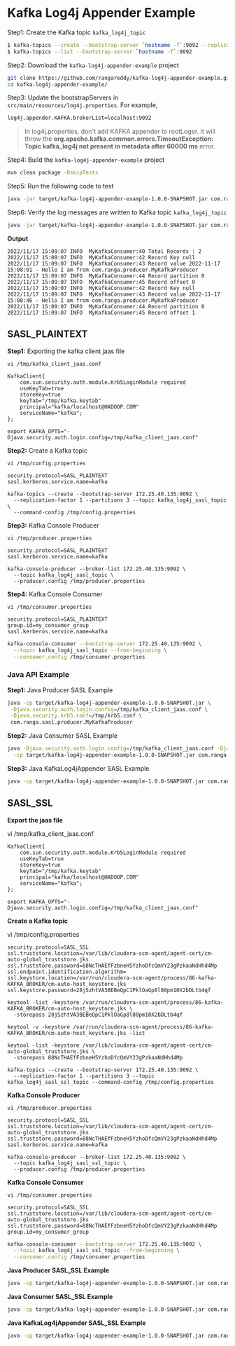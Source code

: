 # Kafka Log4j Appender Example

Step1: Create the Kafka topic `kafka_log4j_topic`

```sh
$ kafka-topics --create --bootstrap-server `hostname -f`:9092 --replication-factor 1 --partitions 3 --topic kafka_log4j_topic
$ kafka-topics --list --bootstrap-server `hostname -f`:9092
```

Step2: Download the `kafka-log4j-appender-example` project

```sh
git clone https://github.com/rangareddy/kafka-log4j-appender-example.git
cd kafka-log4j-appender-example/
```

Step3: Update the bootstrapServers in `src/main/resources/log4j.properties`. For example,

```sh
log4j.appender.KAFKA.brokerList=localhost:9092
```

> In log4j.properties, don't add KAFKA appender to rootLoger. It will throw the **org.apache.kafka.common.errors.TimeoutException: Topic kafka_log4j not present in metadata after 60000 ms** error.

Step4: Build the `kafka-log4j-appender-example` project

```sh
mvn clean package -DskipTests
```

Step5: Run the following code to test

```sh
java -jar target/kafka-log4j-appender-example-1.0.0-SNAPSHOT.jar com.ranga.plain.KafkaLog4jAppenderApp
```

Step6: Verify the log messages are written to Kafka topic `kafka_log4j_topic`

```sh
java -jar target/kafka-log4j-appender-example-1.0.0-SNAPSHOT.jar com.ranga.consumer.MyKafkaConsumer
```

**Output**

```shell
2022/11/17 15:09:07 INFO  MyKafkaConsumer:40 Total Records : 2
2022/11/17 15:09:07 INFO  MyKafkaConsumer:42 Record Key null
2022/11/17 15:09:07 INFO  MyKafkaConsumer:43 Record value 2022-11-17 15:08:01 - Hello I am from com.ranga.producer.MyKafkaProducer
2022/11/17 15:09:07 INFO  MyKafkaConsumer:44 Record partition 0
2022/11/17 15:09:07 INFO  MyKafkaConsumer:45 Record offset 0
2022/11/17 15:09:07 INFO  MyKafkaConsumer:42 Record Key null
2022/11/17 15:09:07 INFO  MyKafkaConsumer:43 Record value 2022-11-17 15:08:46 - Hello I am from com.ranga.producer.MyKafkaProducer
2022/11/17 15:09:07 INFO  MyKafkaConsumer:44 Record partition 0
2022/11/17 15:09:07 INFO  MyKafkaConsumer:45 Record offset 1
```

## SASL_PLAINTEXT

**Step1:** Exporting the kafka client jaas file

`vi /tmp/kafka_client_jaas.conf`

```shell
KafkaClient{
    com.sun.security.auth.module.Krb5LoginModule required
    useKeyTab=true
    storeKey=true
    keyTab="/tmp/kafka.keytab"
    principal="kafka/localhost@HADOOP.COM"
    serviceName="kafka";
};
```

```shell
export KAFKA_OPTS="-Djava.security.auth.login.config=/tmp/kafka_client_jaas.conf"
```

**Step2:** Create a Kafka topic

`vi /tmp/config.properties`

```shell
security.protocol=SASL_PLAINTEXT
sasl.kerberos.service.name=kafka
```

```shell
kafka-topics --create --bootstrap-server 172.25.40.135:9092 \
  --replication-factor 1 --partitions 3 --topic kafka_log4j_sasl_topic \
  --command-config /tmp/config.properties
```

**Step3:** Kafka Console Producer

`vi /tmp/producer.properties`

```shell
security.protocol=SASL_PLAINTEXT
sasl.kerberos.service.name=kafka
```

```shell
kafka-console-producer --broker-list 172.25.40.135:9092 \
  --topic kafka_log4j_sasl_topic \
  --producer.config /tmp/producer.properties
```

**Step4:** Kafka Console Consumer

`vi /tmp/consumer.properties`

```shell
security.protocol=SASL_PLAINTEXT
group.id=my_consumer_group
sasl.kerberos.service.name=kafka
```

```sh
kafka-console-consumer --bootstrap-server 172.25.40.135:9092 \
  --topic kafka_log4j_sasl_topic --from-beginning \
  --consumer.config /tmp/consumer.properties 
```

### Java API Example

**Step1:** Java Producer SASL Example

```sh
java -cp target/kafka-log4j-appender-example-1.0.0-SNAPSHOT.jar \
 -Djava.security.auth.login.config=/tmp/kafka_client_jaas.conf \
 -Djava.security.krb5.conf=/tmp/krb5.conf \
 com.ranga.sasl.producer.MyKafkaProducer
```

**Step2:** Java Consumer SASL Example

```sh
java -Djava.security.auth.login.config=/tmp/kafka_client_jaas.conf -Djava.security.krb5.conf=/tmp/krb5.conf \
  -cp target/kafka-log4j-appender-example-1.0.0-SNAPSHOT.jar com.ranga.sasl.consumer.MyKafkaConsumer
```

**Step3:** Java KafkaLog4jAppender SASL Example

```sh
java -cp target/kafka-log4j-appender-example-1.0.0-SNAPSHOT.jar com.ranga.sasl.KafkaLog4jAppenderSaslApp
```

## SASL_SSL

**Export the jaas file**

vi /tmp/kafka_client_jaas.conf

```shell
KafkaClient{
    com.sun.security.auth.module.Krb5LoginModule required
    useKeyTab=true
    storeKey=true
    keyTab="/tmp/kafka.keytab"
    principal="kafka/localhost@HADOOP.COM"
    serviceName="kafka";
};
```

```shell
export KAFKA_OPTS="-Djava.security.auth.login.config=/tmp/kafka_client_jaas.conf"
```

**Create a Kafka topic**

vi /tmp/config.properties

```shell
security.protocol=SASL_SSL 
ssl.truststore.location=/var/lib/cloudera-scm-agent/agent-cert/cm-auto-global_truststore.jks
ssl.truststore.password=88NcTHAEfFzbneH5YzhoDfcQmVY23gPzkaaNdHhd4Mp
ssl.endpoint.identification.algorithm=
ssl.keystore.location=/var/run/cloudera-scm-agent/process/86-kafka-KAFKA_BROKER/cm-auto-host_keystore.jks
ssl.keystore.password=28jSzhtVA3BEBeQpC1PklOaGp8l80pm10X2bDLtb4qf
```

```shell
keytool -list -keystore /var/run/cloudera-scm-agent/process/86-kafka-KAFKA_BROKER/cm-auto-host_keystore.jks \
  -storepass 28jSzhtVA3BEBeQpC1PklOaGp8l80pm10X2bDLtb4qf 

keytool -v -keystore /var/run/cloudera-scm-agent/process/86-kafka-KAFKA_BROKER/cm-auto-host_keystore.jks -list

keytool -list -keystore /var/lib/cloudera-scm-agent/agent-cert/cm-auto-global_truststore.jks \
  -storepass 88NcTHAEfFzbneH5YzhoDfcQmVY23gPzkaaNdHhd4Mp
```

```shell
kafka-topics --create --bootstrap-server 172.25.40.135:9092 \
  --replication-factor 1 --partitions 3 --topic kafka_log4j_sasl_ssl_topic --command-config /tmp/config.properties
```

**Kafka Console Producer**

`vi /tmp/producer.properties`

```shell
security.protocol=SASL_SSL 
ssl.truststore.location=/var/lib/cloudera-scm-agent/agent-cert/cm-auto-global_truststore.jks
ssl.truststore.password=88NcTHAEfFzbneH5YzhoDfcQmVY23gPzkaaNdHhd4Mp
sasl.kerberos.service.name=kafka
```

```shell
kafka-console-producer --broker-list 172.25.40.135:9092 \
  --topic kafka_log4j_sasl_ssl_topic \
  --producer.config /tmp/producer.properties
```

**Kafka Console Consumer**

`vi /tmp/consumer.properties`

```shell
security.protocol=SASL_SSL
ssl.truststore.location=/var/lib/cloudera-scm-agent/agent-cert/cm-auto-global_truststore.jks
ssl.truststore.password=88NcTHAEfFzbneH5YzhoDfcQmVY23gPzkaaNdHhd4Mp
group.id=my_consumer_group
```

```sh
kafka-console-consumer --bootstrap-server 172.25.40.135:9092 \
  --topic kafka_log4j_sasl_ssl_topic --from-beginning \
  --consumer.config /tmp/consumer.properties
```

**Java Producer SASL_SSL Example**

```sh
java -cp target/kafka-log4j-appender-example-1.0.0-SNAPSHOT.jar com.ranga.sasl_ssl.producer.MyKafkaProducer
```

**Java Consumer SASL_SSL Example**

```sh
java -cp target/kafka-log4j-appender-example-1.0.0-SNAPSHOT.jar com.ranga.sasl_ssl.consumer.MyKafkaConsumer
```

**Java KafkaLog4jAppender SASL_SSL Example**

```sh
java -cp target/kafka-log4j-appender-example-1.0.0-SNAPSHOT.jar com.ranga.sasl_ssl.KafkaLog4jAppenderSaslSslApp
```